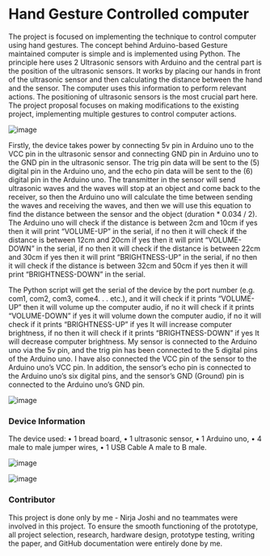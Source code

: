 <h1><b> Hand Gesture Controlled computer </h1></b>

<p> The project is focused on implementing the technique to control computer using hand gestures. The concept behind Arduino-based Gesture maintained computer is simple
and is implemented using Python. The principle here uses 2 Ultrasonic sensors with Arduino and the central part is the position of the ultrasonic sensors. It works by placing our hands in front of the ultrasonic sensor and then calculating the distance between the hand and the sensor. The computer uses this information to perform relevant actions. The positioning of ultrasonic sensors is the most crucial part here. The project proposal focuses on making modifications to the existing project,
implementing multiple gestures to control computer actions.
  
 ![image](https://user-images.githubusercontent.com/103396922/184795946-089e7153-cd96-497a-acbf-7e33a03c01b4.png)

  
<p> 
Firstly, the device takes power by connecting 5v pin in Arduino uno to the VCC pin in the ultrasonic sensor and connecting GND pin in Arduino uno to the GND pin in the
ultrasonic sensor. The trig pin data will be sent to the (5) digital pin in the Arduino uno, and the echo pin data will be sent to the (6) digital pin in the Arduino uno. The transmitter in the sensor will send ultrasonic waves and the waves will stop at an object and come back to the receiver, so then the Arduino uno will calculate the time between sending the waves and receiving the waves, and then we will use this equation to find the distance between the sensor and the object (duration * 0.034 / 2). The Arduino uno will check if the distance is between 2cm and 10cm if yes then it will print “VOLUME-UP” in the serial, if no then it will check if the distance is between 12cm and 20cm if yes then it will print “VOLUME-DOWN” in the serial, if no then it will check if the distance is between 22cm and 30cm if yes then it will print “BRIGHTNESS-UP” in the serial, if no then it will check if the distance is between 32cm and 50cm if yes then it will print “BRIGHTNESS-DOWN” in the serial.

<p> The Python script will get the serial of the device by the port number (e.g. com1, com2, com3, come4. . . etc.), and it will check if it prints “VOLUME-UP” then it will volume up the computer audio, if no it will check if it prints “VOLUME-DOWN” if yes it will volume down the computer audio, if no it will check if it prints “BRIGHTNESS-UP” if yes It will increase computer brightness, if no then it will check if it prints “BRIGHTNESS-DOWN” if yes It will decrease computer brightness. My sensor is connected to the Arduino uno via the 5v pin, and the trig pin has been connected to the 5 digital pins of the Arduino uno. I have also connected the VCC pin of the sensor to the Arduino uno’s VCC pin. In addition, the sensor’s echo pin is connected to the Arduino uno’s six digital pins, and the sensor’s GND (Ground) pin is connected to the Arduino uno’s GND pin.
  
  ![image](https://user-images.githubusercontent.com/103396922/184796065-8002c06f-707e-4af6-abfe-632a66b858de.png)

  
  <h3> Device Information </h3>
  
  The device used:
• 1 bread board,
• 1 ultrasonic sensor,
• 1 Arduino uno,
• 4 male to male jumper wires,
• 1 USB Cable A male to B male.

![image](https://user-images.githubusercontent.com/103396922/184796170-dcfd69e8-0265-4246-babc-29c7e4674df3.png)


![image](https://user-images.githubusercontent.com/103396922/184796211-2f9d47ed-d7e6-4cf1-98ba-7c5621688964.png)

<h3> Contributor </h3>

This project is done only by me - Nirja Joshi and no teammates were involved in this project. To ensure the smooth functioning of the prototype, all project selection, research, hardware design, prototype testing, writing the paper, and GitHub documentation were entirely done by me.




